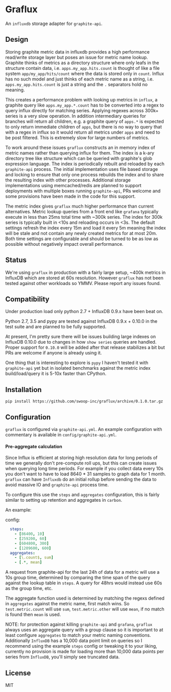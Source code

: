 # Graflux

An `influxdb` storage adapter for `graphite-api`.

## Design

Storing graphite metric data in influxdb provides a high performance read/write storage layer but poses an issue for metric name lookup. Graphite thinks of metrics as a directory structure where only leafs in the structure contain data, i.e. `apps.my_app.hits.count` is thought of like a file system `app/my_app/hits/count` where the data is stored only in `count`. Influx has no such model and just thinks of each metric name as a string, i.e. `apps.my_app.hits.count` is just a string and the `.` separators hold no meaning.

This creates a performance problem with looking up metrics in `influx`, a graphite query like `apps.my_app.*.count` has to be converted into a regex to query influx directly for matching series. Applying regexes across 300k+ series is a very slow operation. In addition intermediary queries for branches will return all children, e.g. a graphite query of `apps.*` is expected to only return immediate children of `apps`, but there is no way to query that with a regex in influx so it would return all metrics under `apps` and need to be post filtered. This is extremely slow for large numbers of metrics.

To work around these issues `graflux` constructs an in memory index of metric names rather than querying influx for them. The index is a k-ary directory tree like structure which can be queried with graphite's glob expression language. The index is periodically rebuilt and reloaded by each `graphite-api` process. The initial implementation uses file based storage and locking to ensure that only one process rebuilds the index and to share the resulting index with other processes. Additional storage implementations using memcached/redis are planned to support deployments with multiple boxes running `graphite-api`, PRs welcome and some provisions have been made in the code for this support.

The metric index gives `graflux` much higher performance than current alternatives. Metric lookup queries from a front end like `grafana` typically execute in less than 25ms total time with ~300k series. The index for 300k series is typically built in <10s and reloading occurs in <3s. The default settings refresh the index every 15m and load it every 5m meaning the index will be stale and not contain any newly created metrics for at most 20m. Both time settings are configurable and should be turned to be as low as possible without negatively impact overall performance.

## Status

We're using `graflux` in production with a fairly large setup, ~400k metrics in InfluxDB which are stored at 60s resolution. However `graflux` has not been tested against other workloads so YMMV. Please report any issues found.

## Compatibility

Under production load only python 2.7 + InfluxDB 0.9.x have been beat on.

Python 2.7, 3.5 and pypy are tested against InfluxDB 0.9.x + 0.10.0 in the test suite and are planned to be fully supported.

At present, I'm pretty sure there will be issues building large indexes on InfluxDB 0.10.0 due to changes in how `show series` queries are handled. Proper support for `0.10.0` will be added after that release stabilizes a bit but PRs are welcome if anyone is already using it.

One thing that is interesting to explore is `pypy` I haven't tested it with `graphite-api` yet but in isolated benchmarks against the metric index build/load/query it is 5-10x faster than CPython.

## Installation

`pip install https://github.com/swoop-inc/graflux/archive/0.1.0.tar.gz`

## Configuration

`graflux` is configured via `graphite-api.yml`. An example configuration with commentary is available in `config/graphite-api.yml`.

#### Pre-aggregate calculation

Since Influx is efficient at storing high resolution data for long periods of time we generally don't pre-compute roll ups, but this can create issues when querying long time periods. For example if you collect data every 10s you don't want to have to load 8640 * 31 samples to graph data for 1 month. `graflux` can have `Influxdb` do an initial rollup before sending the data to avoid massive IO and `graphite-api` process time.

To configure this use the `steps` and `aggregates` configuration, this is fairly similar to setting up retention and aggregates in `carbon`.

An example:

config:

```yaml
  steps:
    - [86400, 10]
    - [259200, 60]
    - [604800, 300]
    - [1209600, 600]
  aggregates:
    - [\.count$, sum]
    - [.*, mean]
```

A request from graphite-api for the last 24h of data for a metric will use a 10s group time, determined by comparing the time span of the query against the lookup table in `steps`. A query for 48hrs would instead use 60s as the group time, etc.

The aggregate function used is determined by matching the regexs defined in `aggregates` against the metric name, first match wins. So `test.metric.count` will use `sum`, `test.metric.other` will use `mean`, if no match is found then `mean` is used.

NOTE: for protection against killing `graphite-api` and `grafana`, `graflux` always uses an aggregate query with a group clause so it is important to at least configure `aggregates` to match your metric naming conventions. Additionally `InfluxDB` has a 10,000 data point limit on queries so I recommend using the example `steps` config or tweaking it to your liking, currently no provision is made for loading more than 10,000 data points per series from `InfluxDB`, you'll simply see truncated data.

## License

MIT


